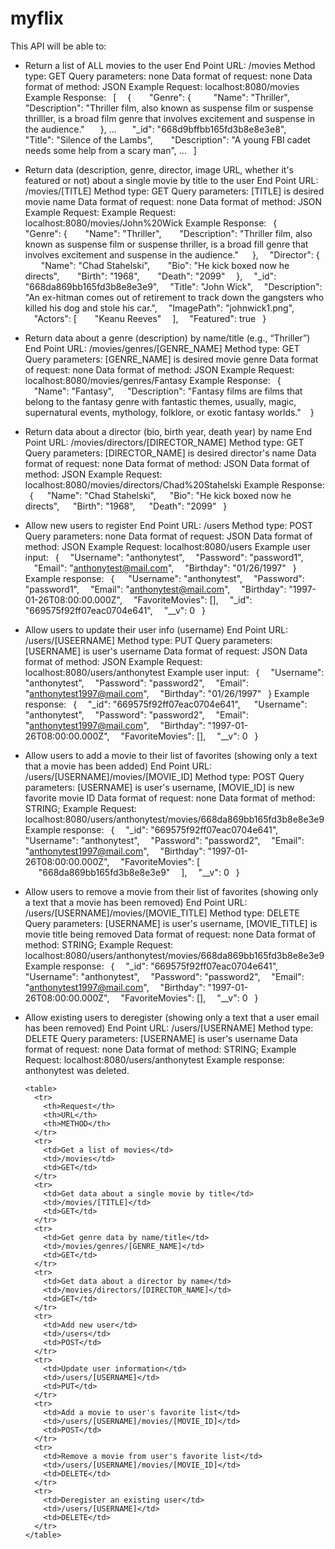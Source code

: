 # myflix

This API will be able to:

- Return a list of ALL movies to the user
  End Point URL: /movies
  Method type: GET
  Query parameters: none
  Data format of request: none
  Data format of method: JSON
  Example Request: localhost:8080/movies
  Example Response:
   [
    {
      "Genre": {
       "Name": "Thriller",
       "Description": "Thriller film, also known as suspense film or suspense thrilller, is a broad film genre that involves excitement and suspense in the audience."
     },
  ...
     "_id": "668d9bffbb165fd3b8e8e3e8",
      "Title": "Silence of the Lambs",
      "Description": "A young FBI cadet needs some help from a scary man",
  ...
   ]
- Return data (description, genre, director, image URL, whether it's featured or not) about a single movie by title to the user
  End Point URL: /movies/[TITLE]
  Method type: GET
  Query parameters: [TITLE] is desired movie name
  Data format of request: none
  Data format of method: JSON Example Request: Example Request: localhost:8080/movies/John%20Wick
  Example Response:
   {
     "Genre": {
      "Name": "Thriller",
      "Description": "Thriller film, also known as suspense film or suspense thriller, is a broad fill genre that involves excitement and suspense in the audience."
     },
    "Director": {
      "Name": "Chad Stahelski",
      "Bio": "He kick boxed now he directs",
      "Birth": "1968",
      "Death": "2099"
    },
    "\_id": "668da869bb165fd3b8e8e3e9",
    "Title": "John Wick",
    "Description": "An ex-hitman comes out of retirement to track down the gangsters who killed his dog and stole his car.",
    "ImagePath": "johnwick1.png",
    "Actors": [
      "Keanu Reeves"
    ],
    "Featured": true
   }
- Return data about a genre (description) by name/title (e.g., “Thriller”)
  End Point URL: /movies/genres/[GENRE_NAME]
  Method type: GET
  Query parameters: [GENRE_NAME] is desired movie genre
  Data format of request: none
  Data format of method: JSON
  Example Request: localhost:8080/movies/genres/Fantasy
  Example Response:
   {
    "Name": "Fantasy",
     "Description": "Fantasy films are films that belong to the fantasy genre with fantastic themes, usually, magic, supernatural events, mythology, folklore, or exotic fantasy worlds."
    }
- Return data about a director (bio, birth year, death year) by name
  End Point URL: /movies/directors/[DIRECTOR_NAME]
  Method type: GET
  Query parameters: [DIRECTOR_NAME] is desired director's name
  Data format of request: none
  Data format of method: JSON Data format of method: JSON
  Example Request: localhost:8080/movies/directors/Chad%20Stahelski
  Example Response:
   {
     "Name": "Chad Stahelski",
     "Bio": "He kick boxed now he directs",
     "Birth": "1968",
     "Death": "2099"
   }
- Allow new users to register
  End Point URL: /users
  Method type: POST
  Query parameters: none
  Data format of request: JSON
  Data format of method: JSON
  Example Request: localhost:8080/users
  Example user input:
   {
    "Username": "anthonytest",
    "Password": "password1",
    "Email": "anthonytest@mail.com",
    "Birthday": "01/26/1997"
   }
  Example response:
   {
     "Username": "anthonytest",
    "Password": "password1",
    "Email": "anthonytest@mail.com",
    "Birthday": "1997-01-26T08:00:00.000Z",
    "FavoriteMovies": [],
    "\_id": "669575f92ff07eac0704e641",
    "\_\_v": 0
   }
- Allow users to update their user info (username)
  End Point URL: /users/[USEERNAME]
  Method type: PUT
  Query parameters: [USERNAME] is user's username
  Data format of request: JSON
  Data format of method: JSON
  Example Request: localhost:8080/users/anthonytest
  Example user input:
   {
    "Username": "anthonytest",
    "Password": "password2",
    "Email": "anthonytest1997@mail.com",
    "Birthday": "01/26/1997"
   }
  Example response:
   {
    "\_id": "669575f92ff07eac0704e641",
     "Username": "anthonytest",
    "Password": "password2",
    "Email": "anthonytest1997@mail.com",
    "Birthday": "1997-01-26T08:00:00.000Z",
    "FavoriteMovies": [],
    "\_\_v": 0
   }
- Allow users to add a movie to their list of favorites (showing only a text that a movie has been added)
  End Point URL: /users/[USERNAME]/movies/[MOVIE_ID]
  Method type: POST
  Query parameters: [USERNAME] is user's username, [MOVIE_ID] is new favorite movie ID
  Data format of request: none
  Data format of method: STRING;
  Example Request: localhost:8080/users/anthonytest/movies/668da869bb165fd3b8e8e3e9
  Example response:
   {
    "\_id": "669575f92ff07eac0704e641",
     "Username": "anthonytest",
    "Password": "password2",
    "Email": "anthonytest1997@mail.com",
    "Birthday": "1997-01-26T08:00:00.000Z",
    "FavoriteMovies": [
     "668da869bb165fd3b8e8e3e9"
    ],
    "\_\_v": 0
   }
- Allow users to remove a movie from their list of favorites (showing only a text that a movie has been removed)
  End Point URL: /users/[USERNAME]/movies/[MOVIE_TITLE]
  Method type: DELETE
  Query parameters: [USERNAME] is user's username, [MOVIE_TITLE] is movie title being removed
  Data format of request: none
  Data format of method: STRING;
  Example Request: localhost:8080/users/anthonytest/movies/668da869bb165fd3b8e8e3e9
  Example response:
   {
    "\_id": "669575f92ff07eac0704e641",
     "Username": "anthonytest",
    "Password": "password2",
    "Email": "anthonytest1997@mail.com",
    "Birthday": "1997-01-26T08:00:00.000Z",
    "FavoriteMovies": [],
    "\_\_v": 0
   }
- Allow existing users to deregister (showing only a text that a user email has been removed)
  End Point URL: /users/[USERNAME]
  Method type: DELETE
  Query parameters: [USERNAME] is user's username
  Data format of request: none
  Data format of method: STRING;
  Example Request: localhost:8080/users/anthonytest
  Example response:
  anthonytest was deleted.

      <table>
        <tr>
          <th>Request</th>
          <th>URL</th>
          <th>METHOD</th>
        </tr>
        <tr>
          <td>Get a list of movies</td>
          <td>/movies</td>
          <td>GET</td>
        </tr>
        <tr>
          <td>Get data about a single movie by title</td>
          <td>/movies/[TITLE]</td>
          <td>GET</td>
        </tr>
        <tr>
          <td>Get genre data by name/title</td>
          <td>/movies/genres/[GENRE_NAME]</td>
          <td>GET</td>
        </tr>
        <tr>
          <td>Get data about a director by name</td>
          <td>/movies/directors/[DIRECTOR_NAME]</td>
          <td>GET</td>
        </tr>
        <tr>
          <td>Add new user</td>
          <td>/users</td>
          <td>POST</td>
        </tr>
        <tr>
          <td>Update user information</td>
          <td>/users/[USERNAME]</td>
          <td>PUT</td>
        </tr>
        <tr>
          <td>Add a movie to user's favorite list</td>
          <td>/users/[USERNAME]/movies/[MOVIE_ID]</td>
          <td>POST</td>
        </tr>
        <tr>
          <td>Remove a movie from user's favorite list</td>
          <td>/users/[USERNAME]/movies/[MOVIE_ID]</td>
          <td>DELETE</td>
        </tr>
        <tr>
          <td>Deregister an existing user</td>
          <td>/users/[USERNAME]</td>
          <td>DELETE</td>
        </tr>
      </table>

    </body>
  </html>
